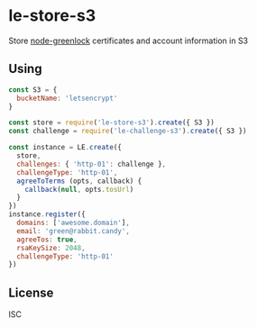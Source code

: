 # le-store-s3

Store [node-greenlock](https://git.daplie.com/Daplie/node-greenlock) certificates and account information in S3

## Using

```js
const S3 = {
  bucketName: 'letsencrypt'
}

const store = require('le-store-s3').create({ S3 })
const challenge = require('le-challenge-s3').create({ S3 })

const instance = LE.create({
  store,
  challenges: { 'http-01': challenge },
  challengeType: 'http-01',
  agreeToTerms (opts, callback) {
    callback(null, opts.tosUrl)
  }
})
instance.register({
  domains: ['awesome.domain'],
  email: 'green@rabbit.candy',
  agreeTos: true,
  rsaKeySize: 2048,
  challengeType: 'http-01'
})
```

## License

ISC
